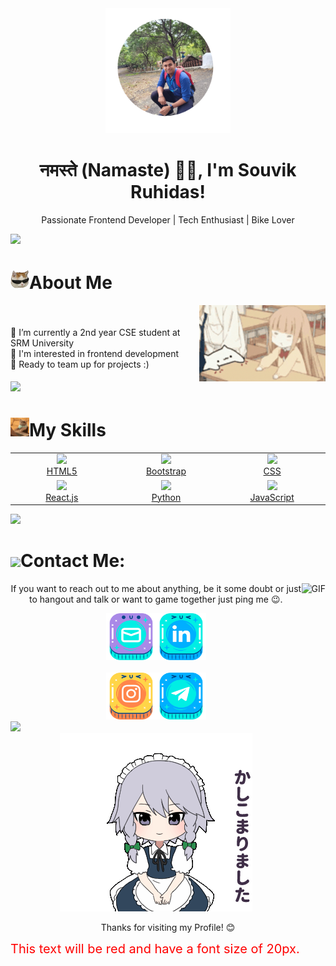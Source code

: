 <!-- Profile Header -->
<div align="center">
    <img src="./Assets/Souvik.png" alt="Profile Picture" width="200" />
    <h1>नमस्ते (Namaste) 🙏🏻, I'm Souvik Ruhidas!</h1>
    <p>Passionate Frontend Developer | Tech Enthusiast | Bike Lover</p>
</div>

<img src="https://user-images.githubusercontent.com/73097560/115834477-dbab4500-a447-11eb-908a-139a6edaec5c.gif">

<!-- About Me Section -->
# <img src="./Assets/ez_cat.png" width="30" />About Me

<div style="display: flex; align-items: center;">
    <div style="flex: 1;">
        <br/> 
        🔭 I’m currently a 2nd year CSE student at SRM University <br/>
        🤖 I'm interested in frontend development <br/>
        🤝 Ready to team up for projects :)
    </div>
    <img src="./Assets/bongo.gif" alt="Profile Image" style="max-width: 40%; height: auto;">
</div>

<img src="https://user-images.githubusercontent.com/73097560/115834477-dbab4500-a447-11eb-908a-139a6edaec5c.gif">


<!-- Skills Section -->
# <img src="./Assets/workingonit.gif" width="30" />My Skills
<table>
  <tr>
    <td align="center" width="200">
      <a href="https://github.com/html">
        <img src="https://www.vectorlogo.zone/logos/w3_html5/w3_html5-icon.svg" width="60" />
        <br />
        HTML5
      </a>
    </td>
    <td align="center" width="200">
      <a href="https://github.com/twbs">
        <img src="https://avatars.githubusercontent.com/u/2918581?s=200&v=4" width="60" />
        <br />
        Bootstrap
      </a>
    </td>
    <td align="center" width="200">
      <a href="https://github.com/css">
        <img src="https://avatars.githubusercontent.com/u/12235601?s=200&v=4" width="60" />
        <br />
        CSS
      </a>
    </td>
  </tr>
  <tr>
    <td align="center" width="200">
      <a href="https://github.com/facebook/react">
        <img src="https://avatars.githubusercontent.com/u/69631?s=200&v=4" width="60" />
        <br />
        React.js
      </a>
    </td>
    <td align="center" width="200">
      <a href="https://github.com/python">
        <img src="https://avatars.githubusercontent.com/u/1525981?s=200&v=4" width="60" />
        <br />
        Python
      </a>
    </td>
    <td align="center" width="200">
      <a href="https://github.com/javascript">
        <img src="https://upload.wikimedia.org/wikipedia/commons/9/99/Unofficial_JavaScript_logo_2.svg" width="60" />
        <br />
        JavaScript
      </a>
    </td>
  </tr>
</table>

<img src="https://user-images.githubusercontent.com/73097560/115834477-dbab4500-a447-11eb-908a-139a6edaec5c.gif">

<!-- Contact Me Section -->
# <img src="https://emojis.slackmojis.com/emojis/images/1588315024/8823/hyperkitty.gif?1588315024" width="30" />Contact Me:

<div align="center">
    <img align="right" width="" height="340" alt="GIF" src="./Assets/dazai-dazai-osamu.gif">
    <p>If you want to reach out to me about anything, be it some doubt or just to hangout and talk or want to game together just ping me 😉.</p>
    <div style="display: inline-block;">
        <a href="mailto: souvikdas8426@gmail.com">
            <img align="left" width="80" height="75" alt="Gmail" src="./Assets/Icons/mail.png">
        </a>
        <a href="https://www.linkedin.com/in/souvik-ruhidas-75b166245/">
            <img align="left" width="80" height="75" alt="Linkedin" src="./Assets/Icons/linkedin.png">
        </a>
    </div>
    <br>
    <br>
    <div style="display: inline-block;">
        <a href="https://www.instagram.com/inu_sannnnn/">
            <img align="left" width="80" height="75" alt="Instagram" src="./Assets/Icons/instagram.png">
        </a>
        <a href="https://t.me/Kawaiii_Nekoo">
            <img align="left" width="80" height="75" alt="Telegram" src="./Assets/Icons/telegram.png">
        </a>
    </div>
</div>

<img src="https://user-images.githubusercontent.com/73097560/115834477-dbab4500-a447-11eb-908a-139a6edaec5c.gif">
<br>

<!-- Footer -->
<div style="text-align: center;">
    <img src="./Assets/sakuya-touhou.gif" alt="Footer Image">
    <p>Thanks for visiting my Profile! 😊</p>
</div>
<div style="color: red; font-size: 20px;">
    This text will be red and have a font size of 20px.
</div>
